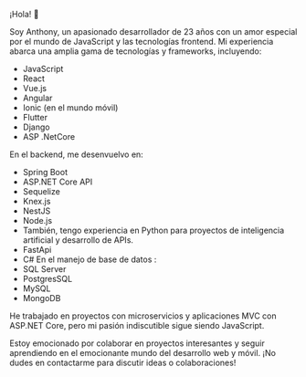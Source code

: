 ¡Hola! 👋

Soy Anthony, un apasionado desarrollador de 23 años con un amor especial por el mundo de JavaScript y las tecnologías frontend. Mi experiencia abarca una amplia gama de tecnologías y frameworks, incluyendo:

- JavaScript
- React
- Vue.js
- Angular
- Ionic (en el mundo móvil)
- Flutter
- Django
- ASP .NetCore

En el backend, me desenvuelvo en:
- Spring Boot
- ASP.NET Core API
- Sequelize
- Knex.js
- NestJS
- Node.js
- También, tengo experiencia en Python para proyectos de inteligencia artificial y desarrollo de APIs.
- FastApi
- C#
En el manejo de base de datos :
- SQL Server
- PostgresSQL
- MySQL
- MongoDB

He trabajado en proyectos con microservicios y aplicaciones MVC con ASP.NET Core, pero mi pasión indiscutible sigue siendo JavaScript.

Estoy emocionado por colaborar en proyectos interesantes y seguir aprendiendo en el emocionante mundo del desarrollo web y móvil. ¡No dudes en contactarme para discutir ideas o colaboraciones!
